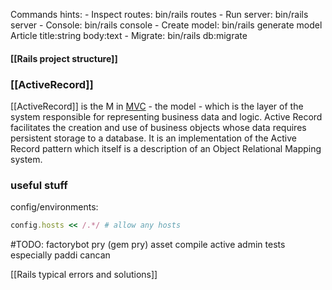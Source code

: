
Commands hints:
	- Inspect routes: bin/rails routes
	- Run server: bin/rails server
	- Console: bin/rails console
	- Create model: bin/rails generate model Article title:string body:text
	- Migrate: bin/rails db:migrate

#### **[[Rails project structure]]**

### [[ActiveRecord]]
[[ActiveRecord]] is the M in [MVC](https://en.wikipedia.org/wiki/Model%E2%80%93view%E2%80%93controller) - the model - which is the layer of the system responsible for representing business data and logic. Active Record facilitates the creation and use of business objects whose data requires persistent storage to a database. It is an implementation of the Active Record pattern which itself is a description of an Object Relational Mapping system.


### useful stuff

config/environments:
```ruby
config.hosts << /.*/ # allow any hosts
```


#TODO:
factorybot
pry (gem pry)
asset compile
active admin
tests 
especially
paddi
cancan

[[Rails typical errors and solutions]]